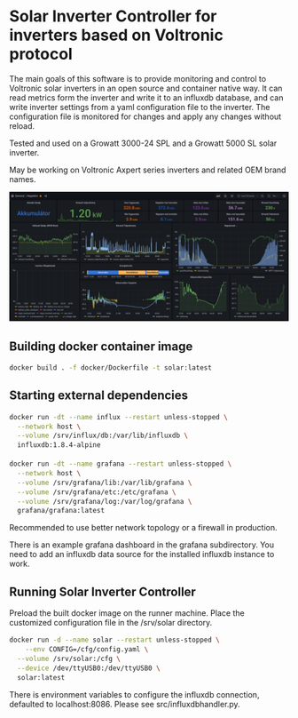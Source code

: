 # Solar Inverter Controller for inverters based on Voltronic protocol

The main goals of this software is to provide monitoring and control to Voltronic solar inverters in an open source and container native way. It can read metrics form the inverter and write it to an influxdb database, and can write inverter settings from a yaml configuration file to the inverter. The configuration file is monitored for changes and apply any changes without reload.

Tested and used on a Growatt 3000-24 SPL and a Growatt 5000 SL solar inverter.

May be working on Voltronic Axpert series inverters and related OEM brand names.

![sample dashboard](docs/dashboard_sample.png)

## Building docker container image
```sh
docker build . -f docker/Dockerfile -t solar:latest
```

## Starting external dependencies
```sh
docker run -dt --name influx --restart unless-stopped \
  --network host \
  --volume /srv/influx/db:/var/lib/influxdb \
  influxdb:1.8.4-alpine

docker run -dt --name grafana --restart unless-stopped \
  --network host \
  --volume /srv/grafana/lib:/var/lib/grafana \
  --volume /srv/grafana/etc:/etc/grafana \
  --volume /srv/grafana/log:/var/log/grafana \
  grafana/grafana:latest
```
Recommended to use better network topology or a firewall in production.

There is an example grafana dashboard in the grafana subdirectory. You need to add an influxdb data source for the installed influxdb instance to work.

## Running Solar Inverter Controller
Preload the built docker image on the runner machine.
Place the customized configuration file in the /srv/solar directory.

```sh
docker run -d --name solar --restart unless-stopped \
	--env CONFIG=/cfg/config.yaml \
  --volume /srv/solar:/cfg \
  --device /dev/ttyUSB0:/dev/ttyUSB0 \
  solar:latest
```

There is environment variables to configure the influxdb connection, defaulted to localhost:8086. Please see src/influxdbhandler.py.
